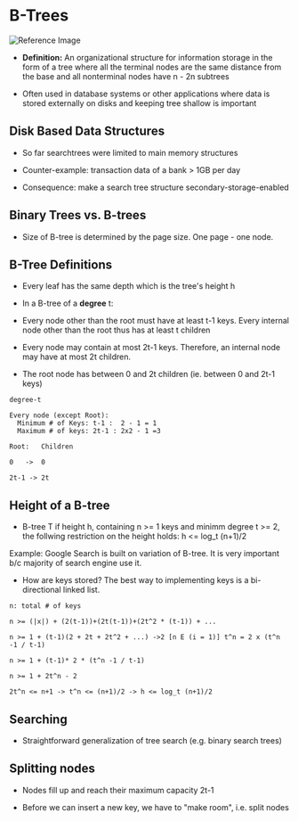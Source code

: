 # B-Trees

![Reference Image](http://www.cs.cornell.edu/courses/cs3110/2011sp/recitations/rec24-B-trees/images/B-trees-insert3.gif)

- **Definition:** An organizational structure for information storage in the form of a tree where all the terminal nodes are the
same distance from the base and all nonterminal nodes have n - 2n subtrees

- Often used in database systems or other applications where data is stored externally on disks and keeping tree shallow is important

## Disk Based Data Structures

- So far searchtrees were limited to main memory structures

- Counter-example: transaction data of a bank > 1GB per day

- Consequence: make a search tree structure secondary-storage-enabled

## Binary Trees vs. B-trees

- Size of B-tree is determined by the page size. One page - one node.

## B-Tree Definitions

- Every leaf has the same depth which is the tree's height h

- In a B-tree of a **degree** t:

- Every node other than the root must have at least t-1 keys. Every internal node other than the root thus has at least t children

- Every node may contain at most 2t-1 keys. Therefore, an internal node may have at most 2t children.

- The root node has between 0 and 2t children (ie. between 0 and 2t-1 keys)

```
degree-t

Every node (except Root):
  Minimum # of Keys: t-1 :  2 - 1 = 1
  Maximum # of keys: 2t-1 : 2x2 - 1 =3

Root:   Children

0   ->  0

2t-1 -> 2t
```

## Height of a B-tree

- B-tree T if height h, containing n >= 1 keys and minimm degree t >= 2, the follwing restriction on the height holds: h <= log_t (n+1)/2

Example: Google Search is built on variation of B-tree. It is very important b/c majority of search engine use it.

- How are keys stored? The best way to implementing keys is a bi-directional linked list. 

```
n: total # of keys

n >= (|x|) + (2(t-1))+(2t(t-1))+(2t^2 * (t-1)) + ...

n >= 1 + (t-1)(2 + 2t + 2t^2 + ...) ->2 [n E (i = 1)] t^n = 2 x (t^n -1 / t-1)

n >= 1 + (t-1)* 2 * (t^n -1 / t-1)

n >= 1 + 2t^n - 2

2t^n <= n+1 -> t^n <= (n+1)/2 -> h <= log_t (n+1)/2
```

## Searching

- Straightforward generalization of tree search (e.g. binary search trees)

## Splitting nodes

- Nodes fill up and reach their maximum capacity 2t-1

- Before we can insert a new key, we have to "make room", i.e. split nodes
